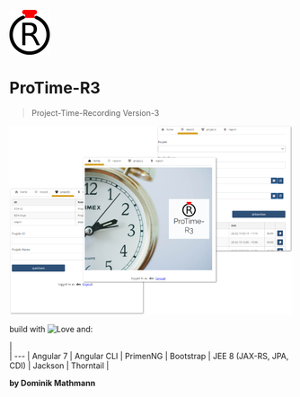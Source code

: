 ![ProTime-R3 Logo](/ProTime-R3-ui/src/assets/images/logoR.png)

# ProTime-R3

> Project-Time-Recording Version-3

![ProTime-R3 Logo](/ProTime-R3-ui/src/assets/images/screen.png)

build with
![Love](https://www.iconfinder.com/icons/1055045/download/png/20) and:

|  
| ---
| Angular 7
| Angular CLI
| PrimenNG
| Bootstrap
| JEE 8 (JAX-RS, JPA, CDI)
| Jackson
| Thorntail
|

**by Dominik Mathmann**
